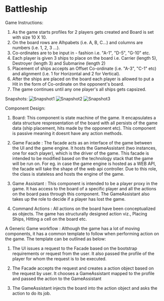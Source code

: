 # Battleship
Game Instructions:
1) As the game starts profiles for 2 players gets created and Board is set with size 10 X 10.
2) On the board rows are Alhpabets (i.e. A, B, C...) and columns are numbers (i.e. 1, 2, 3 ...).
3) Co-ordinates are to be input in <Row>-<Column> fashion i.e. "A-1", "D-5", "G-10" etc.
4) Each player is given 3 ships to place on the board i.e. Carrier (length 5), Destroyer (length 3) and Submarine (length 2)
5) Placement of ships accepts an Offset Co-ordinate (i.e. "A-3", "C-1" etc) and alignment (i.e. 1 for Horizontal and 2 for Vertical).
6) After the ships are placed on the board each player is allowed to put a Hit in the form of Co-ordinate on the opponent's board.
7) The game continues until any one player's all ships gets capsized.
  
Snapshots:
![Snapshot1](https://user-images.githubusercontent.com/23535596/133957052-7dd07b07-11e3-49d2-a8bb-60858a30e791.PNG)
![Snapshot2](https://user-images.githubusercontent.com/23535596/133957055-2d61267a-2d2e-4f36-9f6c-e16267cdcdbf.PNG)
![Snapshot3](https://user-images.githubusercontent.com/23535596/133957057-427c530b-0797-4565-88dd-06c8d2cace01.PNG)

Component Design:
  
1) Board: This component is state machine of the game. It encapsulates a data structure respresentation of the board with all persists of the game data (ship placement, hits made by the opponent etc). This component is passive meaning it doesnt have any action methods.
  
2) Game Facade : The facade acts as an interface of the game between the UI and the game engine. It hosts the GameAssistant (two instances, one for each player), which is the driver of the game. This facade is intended to be modified based on the technology stack that the game will be run on. For eg. in case the game engine is hosted as a WEB API, the facade will take the shape of the web api controller. Due to this role, the class is stateless and hosts the engine of the game.
  
3) Game Assistant : This component is intended to be a player proxy in the game. It has access to the board of a specific player and all the actions on the board pass through this component. The GameAssistant also takes up the role to decide if a player has lost the game.
  
4) Command Actions : All actions on the board have been conceptualized as objects. The game has structurally designed action viz., Placing Ships, Hitting a cell on the board etc. 
  
  
A Generic Game workflow :  Although the game has a lot of moving components, it has a common template to follow when performing action on the game. The template can be outlined as below:

1) The UI issues a request to the Facade based on the bootstrap requirements or request from the user. It also passed the profile of the player for whom the request is to be executed.
	
2) The Facade accepts the request and creates a action object based on the request by user. It chooses a GameAssistant mapped to the profile and passed the action to the GameAssistant
	
3) The GameAssistant injects the board into the action object and asks the action to do its job. 
  
  
